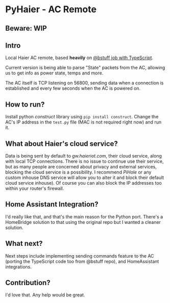 # PyHaier - AC Remote

## Beware: WIP

## Intro
Local Haier AC remote, based **heavily** on [@bstuff job with TypeScript](https://github.com/bstuff/haier-ac-remote).

Current version is being able to parse "State" packets from the AC, allowing us to get info as power state, temps and more.

The AC itself is TCP listening on 56800, sending data when a connection is established and every few seconds when the AC is powered on.

## How to run?
Install python *construct* library using `pip install construct`.
Change the AC's IP address in the `test.py` file (MAC is not required right now) and run it.

## What about Haier's cloud service?
Data is being sent by default to *gw.haieriot.com*, their cloud service, along with local TCP connections.
There is no issue to continue use their service, but as many people are concerned about privacy and external services, blocking the cloud service is a possibility.
I recommend *PiHole* or any custom inhouse DNS service will allow you to alter it and block their default cloud service inhouse).
Of course you can also block the IP addresses too within your router's firewall.

## Home Assistant Integration?
I'd really like that, and that's the main reason for the Python port. There's a HomeBridge solution to that using the original repo but I wanted a cleaner solution.

## What next?
Next steps include implementing sending commands feature to the AC (porting the TypeScript code too from @bstuff repo), and HomeAssistant integrations.

## Contribution?
I'd love that. Any help would be great.